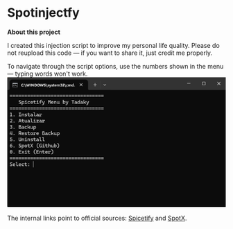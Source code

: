 # Spotinjectfy
**About this project**

I created this injection script to improve my personal life quality.
Please do not reupload this code — if you want to share it, just credit me properly.

To navigate through the script options, use the numbers shown in the menu — typing words won't work.
![Preview](screenshot.png)

The internal links point to official sources: [Spicetify](https://spicetify.app) and [SpotX](https://github.com/amd64fox/SpotX).

